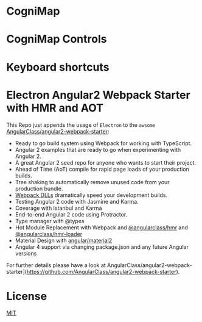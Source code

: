 # CogniMap

# CogniMap Controls

# Keyboard shortcuts


# Electron Angular2 Webpack Starter with HMR and AOT

This Repo just appends the usage of `Electron` to the `awsome` [AngularClass/angular2-webpack-starter](https://github.com/AngularClass/angular2-webpack-starter):
* Ready to go build system using Webpack for working with TypeScript.
* Angular 2 examples that are ready to go when experimenting with Angular 2.
* A great Angular 2 seed repo for anyone who wants to start their project.
* Ahead of Time (AoT) compile for rapid page loads of your production builds.
* Tree shaking to automatically remove unused code from your production bundle.
* [Webpack DLLs](https://robertknight.github.io/posts/webpack-dll-plugins/) dramatically speed your development builds.
* Testing Angular 2 code with Jasmine and Karma.
* Coverage with Istanbul and Karma
* End-to-end Angular 2 code using Protractor.
* Type manager with @types
* Hot Module Replacement with Webpack and [@angularclass/hmr](https://github.com/angularclass/angular2-hmr) and [@angularclass/hmr-loader](https://github.com/angularclass/angular2-hmr-loader)
* Material Design with [angular/material2](https://github.com/angular/material2)
* Angular 4 support via changing package.json and any future Angular versions

For further details please have a look at AngularClass/angular2-webpack-starter](https://github.com/AngularClass/angular2-webpack-starter).

# License
 [MIT](/LICENSE)
